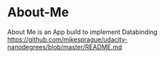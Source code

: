 # About-Me
About Me is an App build to implement Databinding
https://github.com/mikesprague/udacity-nanodegrees/blob/master/README.md
